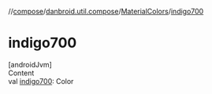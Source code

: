//[compose](../../../index.md)/[danbroid.util.compose](../index.md)/[MaterialColors](index.md)/[indigo700](indigo700.md)



# indigo700  
[androidJvm]  
Content  
val [indigo700](indigo700.md): Color  



